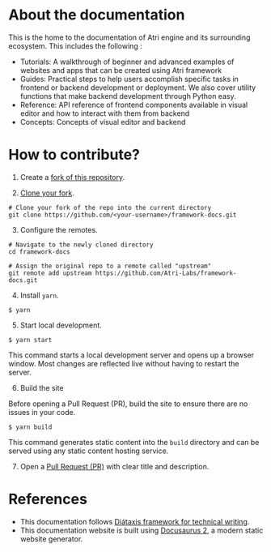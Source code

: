 # About the documentation

This is the home to the documentation of Atri engine and its surrounding ecosystem. This includes the following :

- Tutorials: A walkthrough of beginner and advanced examples of websites and apps that can be created using Atri framework
- Guides: Practical steps to help users accomplish specific tasks in frontend or backend development or deployment. We also cover utility functions that make backend development through Python easy. 
- Reference: API reference of frontend components available in visual editor and how to interact with them from backend
- Concepts: Concepts of visual editor and backend 

# How to contribute?

1. Create a [fork of this repository](https://docs.github.com/en/get-started/quickstart/fork-a-repo#forking-a-repository). 

2. [Clone your fork](https://docs.github.com/en/get-started/quickstart/contributing-to-projects#cloning-a-fork). 

```shell
# Clone your fork of the repo into the current directory
git clone https://github.com/<your-username>/framework-docs.git
```

3. Configure the remotes. 

```shell
# Navigate to the newly cloned directory
cd framework-docs

# Assign the original repo to a remote called "upstream"
git remote add upstream https://github.com/Atri-Labs/framework-docs.git
```

4. Install `yarn`. 
```shell
$ yarn
```

5. Start local development. 

```shell
$ yarn start
```

This command starts a local development server and opens up a browser window. Most changes are reflected live without having to restart the server.

6. Build the site

Before opening a Pull Request (PR), build the site to ensure there are no issues in your code. 

```
$ yarn build
```

This command generates static content into the `build` directory and can be served using any static content hosting service.

7. Open a [Pull Request (PR)](https://docs.github.com/en/pull-requests/collaborating-with-pull-requests/proposing-changes-to-your-work-with-pull-requests/creating-a-pull-request-from-a-fork) with clear title and description.

# References
- This documentation follows [Diátaxis framework for technical writing](https://diataxis.fr/). 
- This documentation website is built using [Docusaurus 2](https://docusaurus.io/), a modern static website generator.